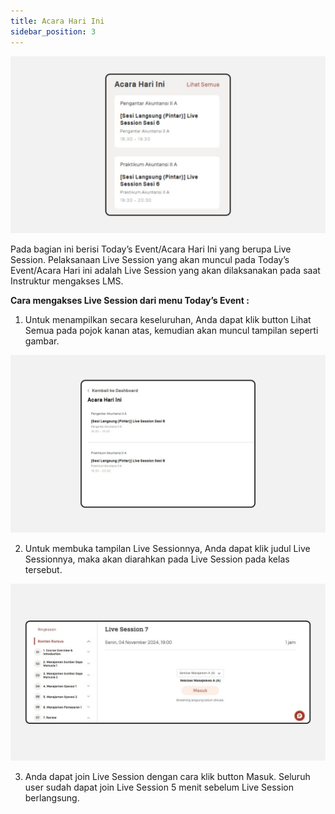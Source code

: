 ```yaml
---
title: Acara Hari Ini
sidebar_position: 3
---
```

![](/img/degree-lecture-today-s-event.jpg)

Pada bagian ini berisi Today’s Event/Acara Hari Ini yang berupa Live Session. Pelaksanaan Live Session yang akan muncul pada Today’s Event/Acara Hari ini adalah Live Session yang akan dilaksanakan pada saat Instruktur mengakses LMS.

**Cara mengakses Live Session dari menu Today’s Event :**

1. Untuk menampilkan secara keseluruhan, Anda dapat klik button Lihat Semua pada pojok kanan atas, kemudian akan muncul tampilan seperti gambar.

![](/img/degree-lecture-today-s-event-1.jpg)

2. Untuk membuka tampilan Live Sessionnya, Anda dapat klik judul Live Sessionnya, maka akan diarahkan pada Live Session pada kelas tersebut.

![](/img/ls-7.jpg)

3. Anda dapat join Live Session dengan cara klik button Masuk. Seluruh user sudah dapat join Live Session 5 menit sebelum Live Session berlangsung.
